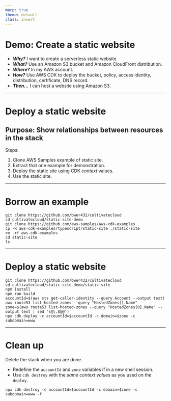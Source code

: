 ```yaml
---
marp: true
theme: default
class: invert
---
```


# Demo: Create a static website

- ***Why?*** I want to create a serverless static website.
- ***What?*** Use an Amazon S3 bucket and Amazon CloudFront distribution.
- ***Where?*** In my AWS account.
- ***How?*** Use AWS CDK to deploy the bucket, policy, access identity, distribution, certificate, DNS record.
- ***Then…*** I can host a website using Amazon S3.

---

# Deploy a static website

## Purpose: Show relationships between resources in the stack

Steps:

1. Clone AWS Samples example of static site.
2. Extract that one example for demonstration.
3. Deploy the static site using CDK *context* values.
4. Use the static site.

---

# Borrow an example

```
git clone https://github.com/bwer432/cultivatecloud
cd cultivatecloud/static-site-demo
git clone https://github.com/aws-samples/aws-cdk-examples
cp -R aws-cdk-examples/typescript/static-site ./static-site
rm -rf aws-cdk-examples
cd static-site
ls
```

---

# Deploy a static website

```
git clone https://github.com/bwer432/cultivatecloud
cd cultivatecloud/static-site-demo/static-site
npm install 
npm run build
accountId=$(aws sts get-caller-identity --query Account --output text)
aws route53 list-hosted-zones --query "HostedZones[].Name"
zone=$(aws route53 list-hosted-zones --query "HostedZones[0].Name" --output text | sed 's@\.$@@')
npx cdk deploy -c accountId=$accountId -c domain=$zone -c subdomain=www
```

---

# Clean up

Delete the stack when you are done. 
- Redefine the `accountId` and `zone` variables if in a new shell session.
- Use `cdk destroy` with the *same context values* as you used on the `deploy`.

```
npx cdk destroy -c accountId=$accountId -c domain=$zone -c subdomain=www -f
```
